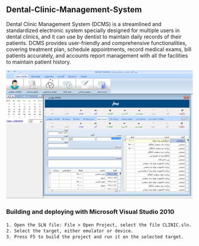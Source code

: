 ## Dental-Clinic-Management-System
Dental Clinic Management System (DCMS) is a streamlined and standardized electronic system specially designed for multiple users in dental clinics, and it can use by dentist to maintain daily records of their patients. DCMS provides user-friendly and comprehensive functionalities, covering treatment plan, schedule appointments, record medical exams, bill patients accurately, and accounts report management with all the facilities to maintain patient history.


<p align="center">
<img src="https://github.com/mandanaGh/Dental-Clinic-Management-System/blob/main/images/Dental%20Assistant.png" width="800"></p>

### Building and deploying with Microsoft Visual Studio 2010
```
1. Open the SLN file: File > Open Project, select the file CLINIC.sln.
2. Select the target, either emulator or device.
3. Press F5 to build the project and run it on the selected target.
```
